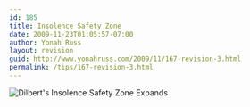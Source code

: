 ```yaml
---
id: 185
title: Insolence Safety Zone
date: 2009-11-23T01:05:57-07:00
author: Yonah Russ
layout: revision
guid: http://www.yonahruss.com/2009/11/167-revision-3.html
permalink: /tips/167-revision-3.html
---
```

![Dilbert's Insolence Safety Zone Expands](http://dilbert.com/dyn_file/str_strip/74153/gif/strip.print/)